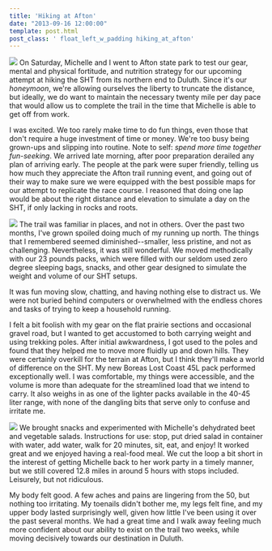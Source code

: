 ```yaml
---
title: 'Hiking at Afton'
date: "2013-09-16 12:00:00"
template: post.html
post_class: ' float_left_w_padding hiking_at_afton'
---
```


![](http://slowtheory.openphoto.me.s3.amazonaws.com/custom/201309/P1060284-24afa7_450x450.jpg) On Saturday, Michelle and I went to Afton state park to test our gear, mental and physical fortitude, and nutrition strategy for our upcoming attempt at hiking the SHT from its northern end to Duluth. Since it's our *honeymoon*, we're allowing ourselves the liberty to truncate the distance, but ideally, we do want to maintain the necessary twenty mile per day pace that would allow us to complete the trail in the time that Michelle is able to get off from work. 

I was excited. We too rarely make time to do fun things, even those that don't require a huge investment of time or money. We're too busy being grown-ups and slipping into routine. Note to self: *spend more time together fun-seeking*. We arrived late morning, after poor preparation derailed any plan of arriving early. The people at the park were super friendly, telling us how much they appreciate the Afton trail running event, and going out of their way to make sure we were equipped with the best possible maps for our attempt to replicate the race course. I reasoned that doing one lap would be about the right distance and elevation to simulate a day on the SHT, if only lacking in rocks and roots.

![](http://slowtheory.openphoto.me.s3.amazonaws.com/custom/201309/P1060288-7bafda_450x450.jpg) The trail was familiar in places, and not in others. Over the past two months, I've grown spoiled doing much of my running up north. The things that I remembered seemed diminished--smaller, less pristine, and not as challenging. Nevertheless, it was still wonderful. We moved methodically with our 23 pounds packs, which were filled with our seldom used zero degree sleeping bags, snacks, and other gear designed to simulate the weight and volume of our SHT setups. 

It was fun moving slow, chatting, and having nothing else to distract us. We were not buried behind computers or overwhelmed with the endless chores and tasks of trying to keep a household running.

I felt a bit foolish with my gear on the flat prairie sections and occasional gravel road, but I wanted to get accustomed to both carrying weight and using trekking poles. After initial awkwardness, I got used to the poles and found that they helped me to move more fluidly up and down hills. They were certainly overkill for the terrain at Afton, but I think they'll make a world of difference on the SHT. My new Boreas Lost Coast 45L pack performed exceptionally well. I was comfortable, my things were accessible, and the volume is more than adequate for the streamlined load that we intend to carry. It also weighs in as one of the lighter packs available in the 40-45 liter range, with none of the dangling bits that serve only to confuse and irritate me.

![](http://slowtheory.openphoto.me.s3.amazonaws.com/custom/201309/P1060286-440093_450x450.jpg) We brought snacks and experimented with Michelle's dehydrated beet and vegetable salads. Instructions for use: stop, put dried salad in container with water, add water, walk for 20 minutes, sit, eat, and enjoy! It worked great and we enjoyed having a real-food meal. We cut the loop a bit short in the interest of getting Michelle back to her work party in a timely manner, but we still covered 12.8 miles in around 5 hours with stops included. Leisurely, but not ridiculous.

My body felt good. A few aches and pains are lingering from the 50, but nothing too irritating. My toenails didn't bother me, my legs felt fine, and my upper body lasted surprisingly well, given how little I've been using it over the past several months. We had a great time and I walk away feeling much more confident about our ability to exist on the trail two weeks, while moving decisively towards our destination in Duluth.